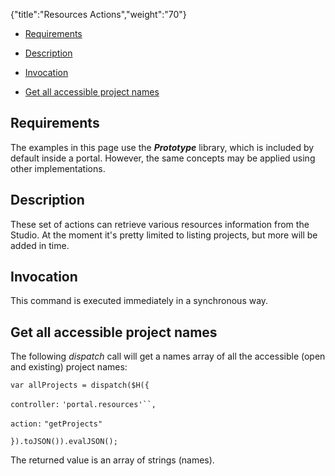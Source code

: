 {"title":"Resources Actions","weight":"70"}

* [Requirements](#requirements)

* [Description](#description)

* [Invocation](#invocation)

* [Get all accessible project names](#get-all-accessible-project-names)

## Requirements

The examples in this page use the _**Prototype**_ library, which is included by default inside a portal. However, the same concepts may be applied using other implementations.

## Description

These set of actions can retrieve various resources information from the Studio. At the moment it's pretty limited to listing projects, but more will be added in time.

## Invocation

This command is executed immediately in a synchronous way.

## Get all accessible project names

The following _dispatch_ call will get a names array of all the accessible (open and existing) project names:

`var allProjects = dispatch($H({`

`controller:` `'portal.resources'``,`

`action:` `"getProjects"`

`}).toJSON()).evalJSON();`

The returned value is an array of strings (names).
